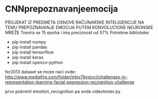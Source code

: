# CNNprepoznavanjeemocija
PROJEKAT IZ PREDMETA OSNOVE RAČUNARSKE INTELIGENCIJE NA TEMU PREPOZNAVANJE EMOCIJA PUTEM KONVOLUCIONE NEURONSKE MREŽE 
Trenira se 15 epoha i ima preciznost od 57%
Potrebne biblioteke:
* pip install numpy
* pip install pandas
* pip install tensorflow
* pip install keras
* pip install opencv-python

fer2013 dataset se moze naci ovde:
http://www.mediafire.com/folder/trbjv7bysiycl/challenges-in-representation-learning-facial-expression-recognition-challenge

prvo pokrenti emotion_recognition
pa onda videotester.py

